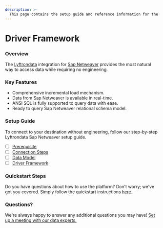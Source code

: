 ```yaml
---
description: >-
  This page contains the setup guide and reference information for the Sap Netweaver source connector.
---
```


# Driver Framework

### Overview

The [Lyftrondata](https://www.lyftrondata.com/) integration for [Sap Netweaver](None) provides the most natural way to access data while requiring no engineering.

### Key Features

* Comprehensive incremental load mechanism.
* Data from Sap Netweaver is available in real-time.&#x20;
* ANSI SQL is fully supported to query data with ease.
* Ready to query Sap Netweaver relational schema model.

### Setup Guide

To connect to your destination without engineering, follow our step-by-step Lyftrondata Sap Netweaver setup guide.

* [ ] [Prerequisite](../prerequisite.md)
* [ ] [Connection Steps](../connection-steps.md)
* [ ] [Data Model](../data-model/erd.md)
* [ ] [Driver Framework](../driver-framework/)

### Quickstart Steps

Do you have questions about how to use the platform? Don't worry; we've got you covered. Simply follow the quickstart instructions [here](../driver-framework/README.md).

### Questions? <a href="#questions" id="questions"></a>

We're always happy to answer any additional questions you may have! [Set up a meeting with our data experts.](https://www.lyftrondata.com/book-a-meeting/)


